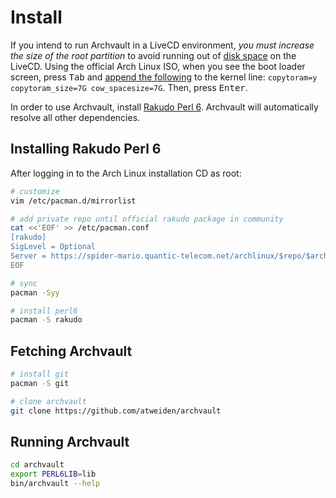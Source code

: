 Install
=======

If you intend to run Archvault in a LiveCD environment, *you must increase
the size of the root partition* to avoid running out of [disk space][disk]
on the LiveCD. Using the official Arch Linux ISO, when you see the boot
loader screen, press <kbd>Tab</kbd> and [append the following][gist] to
the kernel line: `copytoram=y copytoram_size=7G cow_spacesize=7G`. Then,
press <kbd>Enter</kbd>.

In order to use Archvault, install [Rakudo Perl 6][rakudo]. Archvault
will automatically resolve all other dependencies.


Installing Rakudo Perl 6
------------------------

After logging in to the Arch Linux installation CD as root:

```sh
# customize
vim /etc/pacman.d/mirrorlist

# add private repo until official rakudo package in community
cat <<'EOF' >> /etc/pacman.conf
[rakudo]
SigLevel = Optional
Server = https://spider-mario.quantic-telecom.net/archlinux/$repo/$arch
EOF

# sync
pacman -Syy

# install perl6
pacman -S rakudo
```


Fetching Archvault
------------------

```sh
# install git
pacman -S git

# clone archvault
git clone https://github.com/atweiden/archvault
```


Running Archvault
-----------------

```sh
cd archvault
export PERL6LIB=lib
bin/archvault --help
```


[disk]: https://bbs.archlinux.org/viewtopic.php?id=210389
[gist]: https://gist.github.com/satreix/c01fd1cb5168e539404b
[rakudo]: https://github.com/rakudo/rakudo
